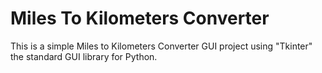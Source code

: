 # Miles To Kilometers Converter

This is a simple Miles to Kilometers Converter GUI project using "Tkinter" the standard GUI library for Python.
